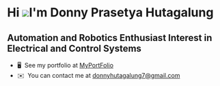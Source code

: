 Hi ![](https://user-images.githubusercontent.com/18350557/176309783-0785949b-9127-417c-8b55-ab5a4333674e.gif)I'm Donny Prasetya Hutagalung
=================================================================================================================================================

Automation and Robotics Enthusiast
Interest in Electrical and Control Systems
----------------------------------

*   🖥️  See my portfolio at [MyPortFolio](http://donnyph.github.io/)
*   ✉️  You can contact me at [donnyhutagalung7@gmail.com](mailto:donnyhutagalung7@gmail.com)
